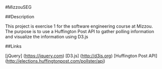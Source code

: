 #MizzouSEG

##Description

This project is exercise 1 for the software engineering course at Mizzou. The purpose is to use a Huffington Post API to gather polling information and visualize the information using D3.js

##Links

[jQuery] (https://jquery.com)
[D3.js] (http://d3js.org)
[Huffington Post API] (http://elections.huffingtonpost.com/pollster/api)